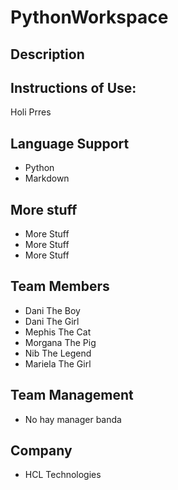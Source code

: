 # PythonWorkspace
## Description 

## Instructions of Use:
Holi Prres 

## Language Support
- Python
- Markdown

## More stuff
- More Stuff
- More Stuff
- More Stuff

## Team Members
- Dani The Boy
- Dani The Girl
- Mephis The Cat
- Morgana The Pig
- Nib The Legend
- Mariela The Girl
## Team Management
- No hay manager banda

## Company
- HCL Technologies
